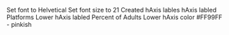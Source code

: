 Set font to Helvetical
Set font size to 21
Created hAxis lables
hAxis labled Platforms
Lower hAxis labled Percent of Adults
Lower hAxis color #FF99FF - pinkish